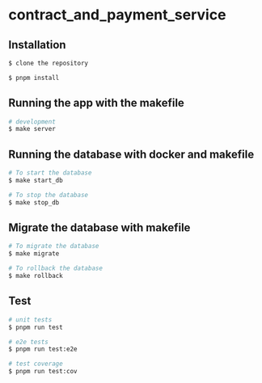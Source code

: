 # contract_and_payment_service

## Installation

```bash
$ clone the repository
```

```bash
$ pnpm install
```

## Running the app with the makefile

```bash
# development
$ make server
```

## Running the database with docker and makefile

```bash
# To start the database
$ make start_db 

# To stop the database
$ make stop_db
```

## Migrate the database with makefile

```bash
# To migrate the database
$ make migrate

# To rollback the database
$ make rollback
```

## Test
```bash
# unit tests
$ pnpm run test

# e2e tests
$ pnpm run test:e2e

# test coverage
$ pnpm run test:cov
```
